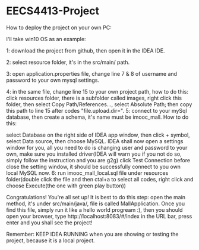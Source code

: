 # EECS4413-Project

How to deploy the project on your own PC:

I'll take win10 OS as an example:

1: download the project from github, then open it in the IDEA IDE.

2: select resource folder, it's in the src/main/ path.

3: open application.properties file, change line 7 & 8 of username and password to your own mysql settings.

4: in the same file, change line 15 to your own project path, how to do this: click resources folder, there is a subfolder called images, right click this folder, then select Copy Path/References..., select Absolute Path; then copy this path to line 15 after codes "file.upload.dir=". 5: connect to your mySql database, then create a schema, it's name must be imooc_mall. How to do this:

  select Database on the right side of IDEA app window, then click + symbol, select Data source, then choose MySQL.
  IDEA shall now open a settings window for you, all you need to do is changing user and password to your own, 
  make sure you installed driver(IDEA will warn you if you not do so, simply follow the instruction and you are g2g)
  click Test Connection before close the setting window, it should be successfully connect to you own local MySQL now.
6: run imooc_mall_local.sql file under resources folder(double click the file and then ctal+a to select all codes, right click and choose Execute(the one with green play button))

Congratulations! You're all set up! It is best to do this step: open the main method, it's under src/main/java/, file is called MallApplication. Once you find this file, simply run it like a hello world progream :), then you should open your browser, type http://localhost:8083/#/index in the URL bar, press enter and you shall see the project!

Remember: KEEP IDEA RUNNING when you are showing or testing the project, because it is a local project.
